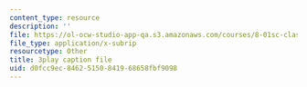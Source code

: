 ```yaml
---
content_type: resource
description: ''
file: https://ol-ocw-studio-app-qa.s3.amazonaws.com/courses/8-01sc-classical-mechanics-fall-2016/d0fcc9ec84625150841968658fbf9098_L5jhg4q1Xvo.vtt
file_type: application/x-subrip
resourcetype: Other
title: 3play caption file
uid: d0fcc9ec-8462-5150-8419-68658fbf9098
---
```

